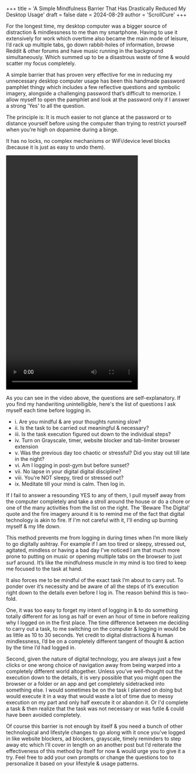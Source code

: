 +++
title = 'A Simple Mindfulness Barrier That Has Drastically Reduced My Desktop Usage'
draft = false
date = 2024-08-29
author = 'ScrollCure'
+++

For the longest time, my desktop computer was a bigger source of distraction & mindlessness to me than my smartphone. Having to use it extensively for work which overtime also became the main mode of leisure, I’d rack up multiple tabs, go down rabbit-holes of information, browse Reddit & other forums and have music running in the background simultaneously. Which summed up to be a disastrous waste of time & would scatter my focus completely.

A simple barrier that has proven very effective for me in reducing my unnecessary desktop computer usage has been this handmade password pamphlet thingy which includes a few reflective questions and symbolic imagery, alongside a challenging password that’s difficult to memorize. I allow myself to open the pamphlet and look at the password only if I answer a strong 'Yes' to all the question.

The principle is: It is much easier to not glance at the password or to distance yourself before using the computer than trying to restrict yourself when you’re high on dopamine during a binge. 

It has no locks, no complex mechanisms or WiFi/device level blocks (because it is just as easy to undo them). 

<video width="360" height="640" controls> <source src="/videos/barrier.mp4" type="video/mp4"> Your browser does not support the video tag. </video>

As you can see in the video above, the questions are self-explanatory. If you find my handwriting unintelligible, here's the list of questions I ask myself each time before logging in.

- i. Are you mindful & are your thoughts running slow?
- ii. Is the task to be carried out meaningful & necessary?
- iii.  Is the task execution figured out down to the individual steps?
- iv. Turn on Grayscale, timer, website blocker and tab-limiter browser extension
- v. Was the previous day too chaotic or stressful? Did you stay out till late in the night?
- vi. Am I logging in post-gym but before sunset?
- vii. No lapse in your digital digital discipline?
- viii. You're NOT sleepy, tired or stressed out?
- ix. Meditate till your mind is calm. Then log in.


If I fail to answer a resounding YES to any of them, I pull myself away from the computer completely and take a stroll around the house or do a chore or one of the many activities from the list on the right. The 'Beware The Digital' quote and the fire imagery around it is to remind me of the fact that digital technology is akin to fire. If I'm not careful with it, I'll ending up burning myself & my life down.

This method prevents me from logging in during times when I’m more likely to go digitally ashtray. For example if I am too tired or sleepy, stressed out, agitated, mindless or having a bad day I’ve noticed I am that much more prone to putting on music or opening multiple tabs on the browser to just surf around. It’s like the mindfulness muscle in my mind is too tired to keep me focused to the task at hand.

It also forces me to be mindful of the exact task I’m about to carry out. To ponder over it’s necessity and be aware of all the steps of it’s execution right down to the details even before I log in. The reason behind this is two-fold. 

One, it was too easy to forget my intent of logging in & to do something totally different for as long as half or even an hour of time in before realizing why I logged on in the first place. The time difference between me deciding to carry out a task, to me switching on the computer & logging in would be as little as 10 to 30 seconds. Yet credit to digital distractions & human mindlessness, I’d be on a completely different tangent of thought & action by the time I’d had logged in. 

Second, given the nature of digital technology, you are always just a few clicks or one wrong choice of navigation away from being warped into a completely different world altogether. Unless you’ve well-thought out the execution down to the details, it is very possible that you might open the browser or a folder or an app and get completely sidetracked into something else. I would sometimes be on the task I planned on doing but would execute it in a way that would waste a lot of time due to messy execution on my part and only half execute it or abandon it. Or I'd complete a task & then realize that the task was not necessary or was futile & could have been avoided completely.

Of course this barrier is not enough by itself & you need a bunch of other technological and lifestyle changes to go along with it once you’ve logged in like website blockers, ad blockers, grayscale, timely reminders to step away etc which I’ll cover in length on an another post but I’d reiterate the effectiveness of this method by itself for now & would urge you to give it a try. Feel free to add your own prompts or change the questions too to personalize it based on your lifestyle & usage patterns.

